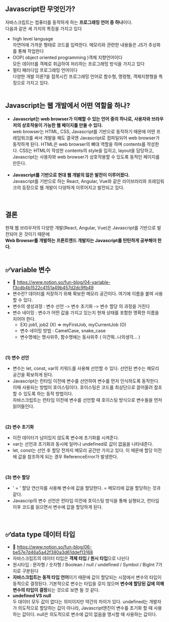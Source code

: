 ## Javascript란 무엇인가?
자바스크립트는 컴퓨터를 동작하게 하는 <b>프로그래밍 언어 중 하나</b>이다.<br>
다음과 같은 세 가지의 특징을 가지고 있다
- high level language<br>
  자연어에 가까운 형태로 코드를 입력한다. 메모리와 관련한 내용들은 JS가 추상화를 통해 작업한다
- OOP( object oriented programming )객체 지향언어이다<br>
  모든 데이터를 객체로 취급하여 처리하는 프로그래밍 방식을 가지고 있다
- 멀티 패러다임 프로그래밍 언어이다<br>
  다양한 개발 이론?을 접목시킨 프로그래밍 언어로 함수형, 명령형, 객체지향형을 특징으로 가지고 있다.<br>
  <br>
## Javascript는 웹 개발에서 어떤 역할을 하나?
- **Javascript는 web browser가 이해할 수 있는 언어 중의 하나로, 사용자와 브라우저의 상호작용이 가능한 웹 페이지를 만들 수 있다.** <br>
  web browser는 HTML, CSS, Javascript를 기반으로 동작하기 때문에 어떤 프레임워크를 써서 개발을 해도 결국엔 Javascript로 컴파일되어 web browser가 동작하게 된다. HTML은 web browser의 뼈대 역할을 하며 contents를 작성한다. CSS는 HTML이 작성한 contents의 style을 입히고, layout을 담당하고, Javascript는 사용자와 web browser가 상호작용할 수 있도록 동적인 페이지를 만든다. <br>
  <br>
- **Javascript를 기반으로 현대 웹 개발의 많은 발전이 이루어졌다.** <br>
  Javascript를 기반으로 하는 React, Angular, Vue와 같은 라이브러리와 프레임워크의 등장으로 웹 개발이 다양하게 이루어지고 발전되고 있다.
<br>

## 결론
현재 웹 브라우저의 다양한 개발(React, Angular, Vue)은 Javascript를 기반으로 발전되어 온 것이기 때문에<br>
**Web Browser를 개발하는 프론트엔드 개발자는 Javascript를 탄탄하게 공부해야 한다.**
<br>
<br>

## ✅variable 변수
- 📗 https://www.notion.so/fun-blog/04-variable-f3cdb4b1522c4151a49b457d2dc9fb49<br>
- 변수란? 데이터를 저장하기 위해 확보한 메모리 공간이다. 여기에 이름을 붙여 사용할 수 있다.
- 변수의 생성과정 : 변수 선언 -> 변수 초기화 -> 변수 할당 의 과정을 거친다<br>
- 변수 네이밍 : 변수가 어떤 값을 가지고 있는지 현재 상태를 포함한 명확한 이름을 지어야 한다.<br>
    - EX) job1, job2 (X) => myFirstJob, myCurrentJob (O)
    - 변수 네이밍 방법 : CamelCase, snake_case
    - 변수명에는 명사위주, 함수명에는 동사위주 ( 이건뭐..나의생각... )
<br>

  **(1) 변수 선언** <br>
  - 변수는 let, const, var의 키워드를 사용해 선언할 수 있다. 선언된 변수는 메모리 공간을 확보하게 된다.
  - Javascript는 런타임 이전에 변수를 선언하여 변수를 먼저 인식하도록 동작한다. <br>
    이때 사용되는 방법이 호이스팅이다. 호이스팅은 코드를 최상단으로 끌어올려 참조할 수 있도록 하는 동작 방법이다. <br>
    자바스크립트는 런타임 이전에 변수를 선언할 때 호이스팅 방식으로 변수들을 먼저 읽어들인다.
<br>

  **(2) 변수 초기화** <br>
  - 이전 데이터가 남이있지 않도록 변수에 초기화를 시켜준다.
  - var는 선언과 초기화과 동시에 일어나 undefined로 값이 없음을 나타내준다.
  - let, const는 선언 후 할당 전까지 메모리 공간만 가지고 있다. 이 때문에 할당 이전에 값을 참조하게 되는 경우 ReferenceError가 발생한다.
<br>

  **(3) 변수 할당** <br>
  - ' = ' 할당 연산자를 사용해 변수에 값을 할당한다. = 메모리에 값을 할당하는 것과 같다.
  - Javascrip의 변수 선언은 런타임 이전에 호이스팅 방식을 통해 실행되고, 런타임 이후 코드를 읽으면서 변수에 값을 할당하게 된다.
<br>

## ✅data type 데이터 타입
- 📗 https://www.notion.so/fun-blog/06-be57e7d46a5a42f380a3d61ddef13168
- 자바스크립트의 데이터 타입은 **객체 타입 / 원시 타입**으로 나뉜다
- 원시타입 : 문자형 / 숫자형 / Boolean / null / undefined / Symbol / BigInt 7가지로 구분된다
- **자바스크립트는 동적 타입 언어**이기 때문에 값이 할당되는 시점에서 변수의 타입이 동적으로 결정된다. 기본적으로 변수는 타입을 갖지 않으며 **변수에 할당된 값에 의해 변수의 타입이 결정**되는 것으로 보면 될 것 같다.
- **undefined VS null** <br>
  두 데이터 모두 값이 없다는 의미이지만 약간의 차이가 있다. undefined는 개발자가 의도적으로 할당하는 값이 아니라, Javascript엔진이 변수를 초기화 할 때 사용하는 값이다. null은 의도적으로 변수에 값이 없음을 명시할 때 사용하는 값이다. 


